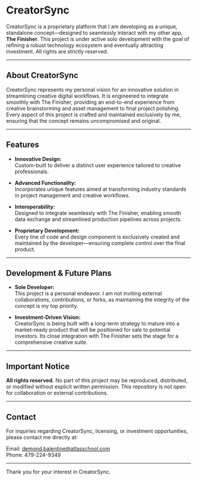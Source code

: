 # CreatorSync

CreatorSync is a proprietary platform that I am developing as a unique, standalone concept—designed to seamlessly interact with my other app, **The Finisher**. This project is under active solo development with the goal of refining a robust technology ecosystem and eventually attracting investment. All rights are strictly reserved.

---

## About CreatorSync

CreatorSync represents my personal vision for an innovative solution in streamlining creative digital workflows. It is engineered to integrate smoothly with The Finisher, providing an end-to-end experience from creative brainstorming and asset management to final project polishing. Every aspect of this project is crafted and maintained exclusively by me, ensuring that the concept remains uncompromised and original.

---

## Features

- **Innovative Design:**  
  Custom-built to deliver a distinct user experience tailored to creative professionals.

- **Advanced Functionality:**  
  Incorporates unique features aimed at transforming industry standards in project management and creative workflows.

- **Interoperability:**  
  Designed to integrate seamlessly with The Finisher, enabling smooth data exchange and streamlined production pipelines across projects.

- **Proprietary Development:**  
  Every line of code and design component is exclusively created and maintained by the developer—ensuring complete control over the final product.

---

## Development & Future Plans

- **Sole Developer:**  
  This project is a personal endeavor. I am not inviting external collaborations, contributions, or forks, as maintaining the integrity of the concept is my top priority.

- **Investment-Driven Vision:**  
  CreatorSync is being built with a long-term strategy to mature into a market-ready product that will be positioned for sale to potential investors. Its close integration with The Finisher sets the stage for a comprehensive creative suite.

---

## Important Notice

**All rights reserved.** No part of this project may be reproduced, distributed, or modified without explicit written permission. This repository is not open for collaboration or external contributions.

---

## Contact

For inquiries regarding CreatorSync, licensing, or investment opportunities, please contact me directly at:

Email: [demond.balentine@atlasschool.com](mailto:demond.balentine@atlasschool.com)  
Phone: 479-224-9349

---

Thank you for your interest in CreatorSync.


